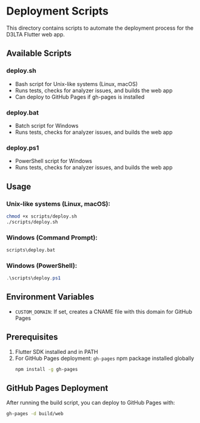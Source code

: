 # Deployment Scripts

This directory contains scripts to automate the deployment process for the D3LTA Flutter web app.

## Available Scripts

### deploy.sh
- Bash script for Unix-like systems (Linux, macOS)
- Runs tests, checks for analyzer issues, and builds the web app
- Can deploy to GitHub Pages if gh-pages is installed

### deploy.bat
- Batch script for Windows
- Runs tests, checks for analyzer issues, and builds the web app

### deploy.ps1
- PowerShell script for Windows
- Runs tests, checks for analyzer issues, and builds the web app

## Usage

### Unix-like systems (Linux, macOS):
```bash
chmod +x scripts/deploy.sh
./scripts/deploy.sh
```

### Windows (Command Prompt):
```cmd
scripts\deploy.bat
```

### Windows (PowerShell):
```powershell
.\scripts\deploy.ps1
```

## Environment Variables

- `CUSTOM_DOMAIN`: If set, creates a CNAME file with this domain for GitHub Pages

## Prerequisites

1. Flutter SDK installed and in PATH
2. For GitHub Pages deployment: `gh-pages` npm package installed globally
   ```bash
   npm install -g gh-pages
   ```

## GitHub Pages Deployment

After running the build script, you can deploy to GitHub Pages with:
```bash
gh-pages -d build/web
```